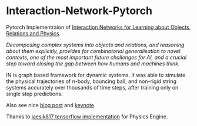# Interaction-Network-Pytorch
Pytorch Implementraion of [Interaction Networks for Learning about Objects, Relations and Physics](https://arxiv.org/abs/1612.00222).

*Decomposing complex systems into objects and relations, and reasoning about them explicitly, provides for combinatorial generalisation to novel contexts, one of the most important future challenges for AI, and a crucial step toward closing the gap between how humans and machines think.* 

IN is graph based framework for dynamic systems. It was able to simulate the physical trajectories of n-body, bouncing ball, and non-rigid string systems accurately over thousands of time steps, after training only on single step predictions.

Also see nice [blog post](https://blog.acolyer.org/2017/01/02/interaction-networks-for-learning-about-objects-relations-and-physics/) and [keynote](https://www.slideshare.net/KenKuroki/interaction-networks-for-learning-about-objects-relations-and-physics).

Thanks to [jaesik817 tensorflow implementation](https://github.com/jaesik817/Interaction-networks_tensorflow) for Physics Engine. 

